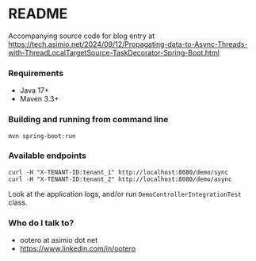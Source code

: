 # README #

Accompanying source code for blog entry at https://tech.asimio.net/2024/09/12/Propagating-data-to-Async-Threads-with-ThreadLocalTargetSource-TaskDecorator-Spring-Boot.html

### Requirements ###

* Java 17+
* Maven 3.3+

### Building and running from command line ###

```
mvn spring-boot:run
```

### Available endpoints ###

```
curl -H "X-TENANT-ID:tenant_1" http://localhost:8080/demo/sync
curl -H "X-TENANT-ID:tenant_2" http://localhost:8080/demo/async
```

Look at the application logs, and/or run `DemoControllerIntegrationTest` class.

### Who do I talk to? ###

* ootero at asimio dot net
* https://www.linkedin.com/in/ootero
